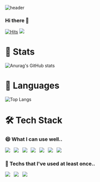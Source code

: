 ![header](https://capsule-render.vercel.app/api?type=Waving&color=ffa61e&height=240&section=header&text=Semi's%20Github&fontSize=80&animation=fadeIn&&fontColor=FFFFFF)
### Hi there 👋
[![Hits](https://hits.seeyoufarm.com/api/count/incr/badge.svg?url=https%3A%2F%2Fgithub.com%2Fsemi-cloud&count_bg=%23EB8B10&title_bg=%23684327&icon=&icon_color=%23E7E7E7&title=Hits&edge_flat=false)](https://github.com/semi-cloud)
<img src="https://img.shields.io/github/followers/semi-cloud?style=social">

# 💖 Stats
![Anurag's GitHub stats](https://github-readme-stats.vercel.app/api?username=semi-cloud&show_icons=true&theme=gruvbox)

# 👄 Languages
![Top Langs](https://github-readme-stats.vercel.app/api/top-langs/?username=semi-cloud&layout=compact)

# 🛠 Tech Stack
### 😄 What I can use well..</br>
<p>
<img src="https://img.shields.io/badge/Spring-6DB33F?style=flat-square&logo=Spring&logoColor=white"/></a> &nbsp
<img src="https://img.shields.io/badge/SpringBoot-6DB33F?style=flat-square&logo=SpringBoot&logoColor=white"/></a> &nbsp
<img src="https://img.shields.io/badge/Node.js-339933?style=flat-square&logo=Node.js&logoColor=white"/></a> &nbsp
<img src="https://img.shields.io/badge/Android-3DDC84?style=flat-square&logo=Android&logoColor=white"/></a> &nbsp
<img src="https://img.shields.io/badge/Java-007396?style=flat-square&logo=Java&logoColor=white"/></a> &nbsp
<img src="https://img.shields.io/badge/Python-3776AB?style=flat-square&logo=Python&logoColor=white"/></a> &nbsp
<img src="https://img.shields.io/badge/C-A8B9CC?style=flat-square&logo=C&logoColor=white"/></a> &nbsp </p>

### 🤔 Techs that I've used at least once..</br>
<p>
<img src="https://img.shields.io/badge/JavaScript-F7DF1E?style=flat-square&logo=JavaScript&logoColor=white"/></a> &nbsp 
<img src="https://img.shields.io/badge/MongoDB-47A248?style=flat-square&logo=MongoDB&logoColor=white"/></a> &nbsp
<img src="https://img.shields.io/badge/MySQL-4479A1?style=flat-square&logo=MySQL&logoColor=white"/></a> &nbsp 
</p>


